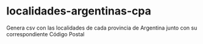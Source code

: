 # localidades-argentinas-cpa
Genera csv con las localidades de cada provincia de Argentina junto con su correspondiente Código Postal
